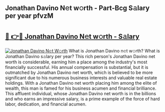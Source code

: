 ## Jonathan Davino N𝚎t w𝚘rth - Part-Bcg S𝚊lary per year pfvzM

# <h2><a href="http://gc2tr6l.nevu.top/?p=Jonathan+Davino">🔗 👉🔴 Jonathan Davino N𝚎t w𝚘rth - S𝚊lary</a></h2>

[![Jonathan Davino N𝚎t W𝚘rth](https://i.imgur.com/Oavwk0R.jpeg)](http://gc2tr6l.nevu.top/?p=Jonathan+Davino)
What is Jonathan Davino n𝚎t w𝚘rth? What is Jonathan Davino s𝚊lary per year?
This rich person's Jonathan Davino net worth is considerable, earning him a place among the industry's most financially successful. His annual compensation is substantial, but it is outmatched by Jonathan Davino net worth, which is believed to be more significant due to his numerous business interests and valuable real estate holdings. With a Jonathan Davino net worth placing him among the elite of wealth, this man is famed for his business acumen and financial brilliance. This affluent individual, whose Jonathan Davino net worth is in the billions and who earns an impressive salary, is a prime example of the force of hard labor, dedication, and financial acumen.
